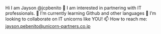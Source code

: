 Hi I am Jayson @jcpbenito
👀 I am interested in partnering with IT professionals.
🌱 I’m currently learning Github and other languages
💞️ I’m looking to collaborate on IT unicorns like YOU!
📫 How to reach me: jayson.pebenito@unicorn-partners.co.jp

<!---
jcpbenito/jcpbenito is a ✨ special ✨ repository because its `README.md` (this file) appears on your GitHub profile.
You can click the Preview link to take a look at your changes.
--->
